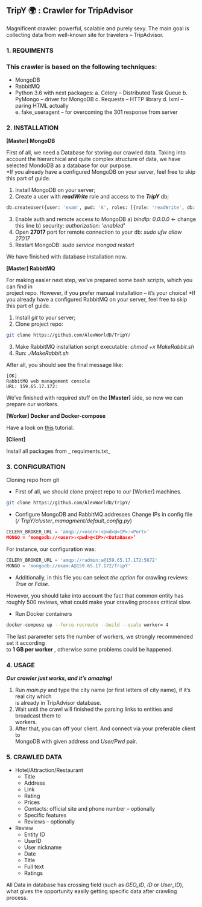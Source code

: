## TripY :earth_africa: :	Crawler	for TripAdvisor
Magnificent crawler: powerful, scalable and purely sexy. The	main goal	is	collecting	data	from	well-known	site	for	travelers	– TripAdvisor.

### 1. REQUIMENTS

### This	crawler	is	based	on	the	following	techniques:
- MongoDB
- RabbitMQ
- Python	3.6 with	next	packages:
    a. Celery – Distributed	Task	Queue
    b. PyMongo – driver	for	MongoDB
    c. Requests – HTTP	library
    d. lxml – paring	HTML	actually	
    e. fake_useragent – for	overcoming	the 301	response	from	server

### 2. INSTALLATION

**[Master] MongoDB**

First	of	all,	we	need	a	Database	for	storing	our	crawled	data.	Taking	into	account	the	
hierarchical	and	quite	complex	structure	of	data,	we	have	selected	 MondoDB as	a	database	for	
our	purpose.	
*If	you	already	have a	configured	MongoDB	on	your	server,	feel free	to	skip	this	part	of	guide.
1. Install	MongoDB	on	your	server;
2. Create	a	user	with	 **_readWrite_** role	and	access	to	the	 **_TripY_** db;
```py 
db.createUser({user: 'exam', pwd: 'A', roles: [{role: 'readWrite', db: 'TripY'}]})
```
3. Enable	auth	and	remote	access	to	MongoDB
  a) _bindIp: 0.0.0.0_ <- change this	line
  b) security:
_authorization: 'enabled'_
4. Open	**27017**	port	for	remote	connection	to	your	db:	 _sudo ufw allow 27017_
5. Restart	MongoDB:	 _sudo service mongod restart_

We	have	finished	with	database	installation	now.

**[Master]	RabbitMQ**

For	making	easier	next	step,	we’ve	prepared	some	bash	scripts,	which	you	can	find	in	
project	repo.	However,	if	you	prefer	manual	installation	– it’s	your	choice!
*If	you	already	have	a	configured	RabbitMQ on	your	server,	feel	free	to	skip	this	part	of	guide.
1. Install	 _git_ to	your	server;
2. Clone	project	repo:	
```sh
git clone https://github.com/AlexWorldD/TripY/
```
3. Make	RabbitMQ	installation	script	executable:	 _chmod +x MakeRabbit.sh_
4. Run: _./MakeRabbit.sh_

After	all,	you	should	see	the	final	message	like:

```
[OK]
RabbitMQ web management console
URL: 159.65.17.172:
```
We’ve	finished	with	required stuff	on	the	**[Master]**	side,	so	now	we	can	prepare our	workers.


**[Worker] Docker	and	Docker-compose**

Have	a	look	on	[this](https://www.digitalocean.com/community/tutorials/how-to-install-and-use-docker-on-ubuntu-16-04) tutorial.

**[Client]**

 Install	all	packages from	_ requiments.txt_
### 3. CONFIGURATION

Cloning	repo	from	git
* First	of	all,	we	should	clone	project	repo	to	our	[Worker]	machines.
```sh
git clone https://github.com/AlexWorldD/TripY/
```
* Configure	MongoDB and	RabbitMQ addresses
Change	IPs	in	config	file	(_/ TripY/cluster_managment/default_config.py_)
```py
CELERY_BROKER_URL = 'amqp://<user>:<pwd>@<IP>:<Port>’
MONGO = ‘mongodb://<user>:<pwd>@<IP>/<DataBase>’
```
For	instance,	our	configuration	was:
```py
CELERY_BROKER_URL = 'amqp://radmin:a@159.65.17.172:5672'
MONGO = 'mongodb://exam:A@159.65.17.172/TripY'
```
* Additionally, in	this	file you	can	select	_the	option_	for	crawling	reviews:	_True_	or	_False_.	

However,	you	should	take	into	account	the	fact	that	common	entity	has	roughly	500	
reviews,	what	could	make your	crawling	process	critical	slow.
* Run	Docker containers
```sh
docker-compose up --force-recreate --build --scale worker= 4
```

The	last	parameter	sets	the	number	of	workers,	we	strongly	recommended set	it	according	
to	 **1	 GB	per	worker** ,	otherwise	some	problems	could	be	happened.

### 4. USAGE

**_Our	crawler	just	works,	and	it’s	amazing!_**	
1. Run	 _main.py_ and	type	the	city name (or	first	letters	of	city	name),	if	it’s	real	city	which	
is	already	in	TripAdvisor	database.
2. Wait until	the	crawl will	finished	the	parsing	links	to	entities	and	broadcast	them	to	
workers.	
3. After	that,	you	can	 off your	client. And	connect via	your preferable	client	to	
MongoDB	with	given	address	and	_User/Pwd_	pair.

### 5. CRAWLED	DATA

* Hotel/Attraction/Restaurant
  * Title
  * Address
  * Link
  * Rating
  * Prices
  * Contacts:	official	site	and	phone	number	–  optionally
  * Specific	features
  * Reviews	– optionally
* Review
  * Entity	ID
  * UserID
  * User	nickname
  * Date
  * Title
  * Full	text
  * Ratings

All	Data	in	database	has	crossing	field	(such	as	_GEO_ID_,	_ID_	or	_User_ID_),	what	gives	the	
opportunity	easily	getting	specific	data	after	crawling	process.
